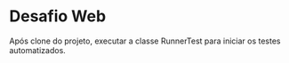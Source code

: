 # Desafio Web

Após clone do projeto, executar a classe RunnerTest para iniciar os testes automatizados.

